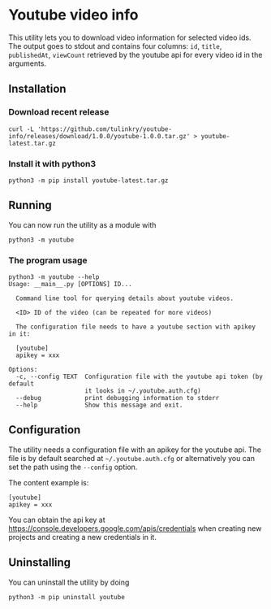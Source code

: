 # Youtube video info

This utility lets you to download video information for selected video ids. The output goes to stdout and contains four columns: `id`, `title`, `publishedAt`, `viewCount` retrieved by the youtube api for every video id in the arguments.

## Installation

### Download recent release
```
curl -L 'https://github.com/tulinkry/youtube-info/releases/download/1.0.0/youtube-1.0.0.tar.gz' > youtube-latest.tar.gz
```

### Install it with python3
```
python3 -m pip install youtube-latest.tar.gz
```

## Running

You can now run the utility as a module with

```
python3 -m youtube
```

### The program usage

```
python3 -m youtube --help
Usage: __main__.py [OPTIONS] ID...

  Command line tool for querying details about youtube videos.

  <ID> ID of the video (can be repeated for more videos)

  The configuration file needs to have a youtube section with apikey in it:

  [youtube]
  apikey = xxx

Options:
  -c, --config TEXT  Configuration file with the youtube api token (by default
                     it looks in ~/.youtube.auth.cfg)
  --debug            print debugging information to stderr
  --help             Show this message and exit.
```

## Configuration

The utility needs a configuration file with an apikey for the youtube api. 
The file is by default searched at `~/.youtube.auth.cfg` or alternatively you can
set the path using the `--config` option.

The content example is:
```
[youtube]
apikey = xxx
```

You can obtain the api key at https://console.developers.google.com/apis/credentials when creating 
new projects and creating a new credentials in it.

## Uninstalling

You can uninstall the utility by doing
```
python3 -m pip uninstall youtube
```
